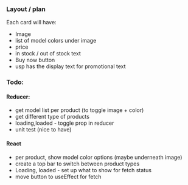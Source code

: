 ### Layout / plan

Each card will have:
- Image
- list of model colors under image
- price
- in stock / out of stock text
- Buy now button
- usp has the display text for promotional text


### Todo:

#### Reducer:
- get model list per product (to toggle image + color)
- get different type of products 
- loading,loaded - toggle prop in reducer
- unit test (nice to have)

#### React
- per product, show model color options (maybe underneath image)
- create a top bar to switch between product types
- Loading, loaded - set up what to show for fetch status
- move button to useEffect for fetch
